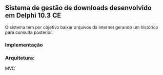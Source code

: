 ## Sistema de gestão de downloads desenvolvido em Delphi 10.3 CE

O sistema tem por objetivo baixar arquivos da internet gerando um histórico para consulta posterior.

### Implementação
### Arquitetura:   
MVC
